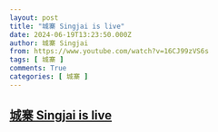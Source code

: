 ```yaml
---
layout: post
title: "城寨 Singjai is live"
date: 2024-06-19T13:23:50.000Z
author: 城寨 Singjai
from: https://www.youtube.com/watch?v=16CJ99zVS6s
tags: [ 城寨 ]
comments: True
categories: [ 城寨 ]
---
```

<!--1718803430000-->
[城寨 Singjai is live](https://www.youtube.com/watch?v=16CJ99zVS6s)
------

<div>

</div>

